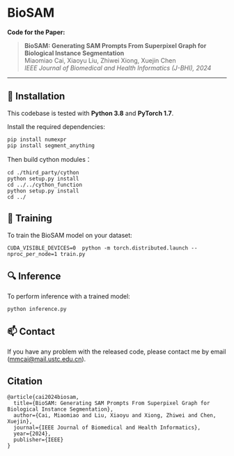 
# BioSAM
**Code for the Paper:**
> **BioSAM: Generating SAM Prompts From Superpixel Graph for Biological Instance Segmentation**  
> Miaomiao Cai, Xiaoyu Liu, Zhiwei Xiong, Xuejin Chen  
> *IEEE Journal of Biomedical and Health Informatics (J-BHI), 2024*

---

## 🔧 Installation

This codebase is tested with **Python 3.8** and **PyTorch 1.7**.

Install the required dependencies:

```shell
pip install numexpr
pip install segment_anything
```
Then build cython modules：
```shell
cd ./third_party/cython
python setup.py install
cd ../../cython_function
python setup.py install
cd ../
```
## 🚀 Training
To train the BioSAM model on your dataset:
```shell
CUDA_VISIBLE_DEVICES=0  python -m torch.distributed.launch --nproc_per_node=1 train.py
```
## 🔍 Inference
To perform inference with a trained model:
```shell
python inference.py
```

## 📫 Contact

If you have any problem with the released code, please contact me by email (mmcai@mail.ustc.edu.cn).

## Citation
```shell
@article{cai2024biosam,
  title={BioSAM: Generating SAM Prompts From Superpixel Graph for Biological Instance Segmentation},
  author={Cai, Miaomiao and Liu, Xiaoyu and Xiong, Zhiwei and Chen, Xuejin},
  journal={IEEE Journal of Biomedical and Health Informatics},
  year={2024},
  publisher={IEEE}
}
```

